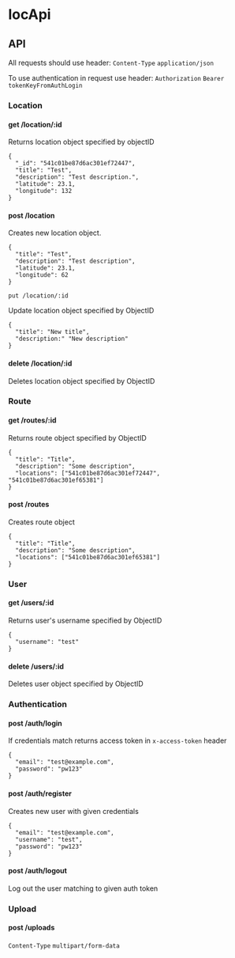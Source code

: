 locApi
======

## API

All requests should use header:
`Content-Type` `application/json`


To use authentication in request use header:
`Authorization` `Bearer tokenKeyFromAuthLogin`

### Location

#### get /location/:id

Returns location object specified by objectID

```
{
  "_id": "541c01be87d6ac301ef72447",
  "title": "Test",
  "description": "Test description.",
  "latitude": 23.1,
  "longitude": 132
}
```


#### post /location

Creates new location object.

```
{
  "title": "Test",
  "description": "Test description",
  "latitude": 23.1,
  "longitude": 62
}
```


`put /location/:id`

Update location object specified by ObjectID

```
{
  "title": "New title",
  "description:" "New description"
}
```


#### delete /location/:id

Deletes location object specified by ObjectID

### Route

#### get /routes/:id

Returns route object specified by ObjectID

```
{
  "title": "Title",
  "description": "Some description",
  "locations": ["541c01be87d6ac301ef72447", "541c01be87d6ac301ef65381"]
}
```


#### post /routes

Creates route object

```
{
  "title": "Title",
  "description": "Some description",
  "locations": ["541c01be87d6ac301ef65381"]
}
```

### User

#### get /users/:id

Returns user's username specified by ObjectID

```
{
  "username": "test"
}
```


#### delete /users/:id

Deletes user object specified by ObjectID

### Authentication

#### post /auth/login

If credentials match returns access token in `x-access-token` header

```
{
  "email": "test@example.com",
  "password": "pw123"
}
```


#### post /auth/register

Creates new user with given credentials

```
{
  "email": "test@example.com",
  "username": "test",
  "password": "pw123"
}
```


#### post /auth/logout

Log out the user matching to given auth token


### Upload

#### post /uploads

`Content-Type` `multipart/form-data`
